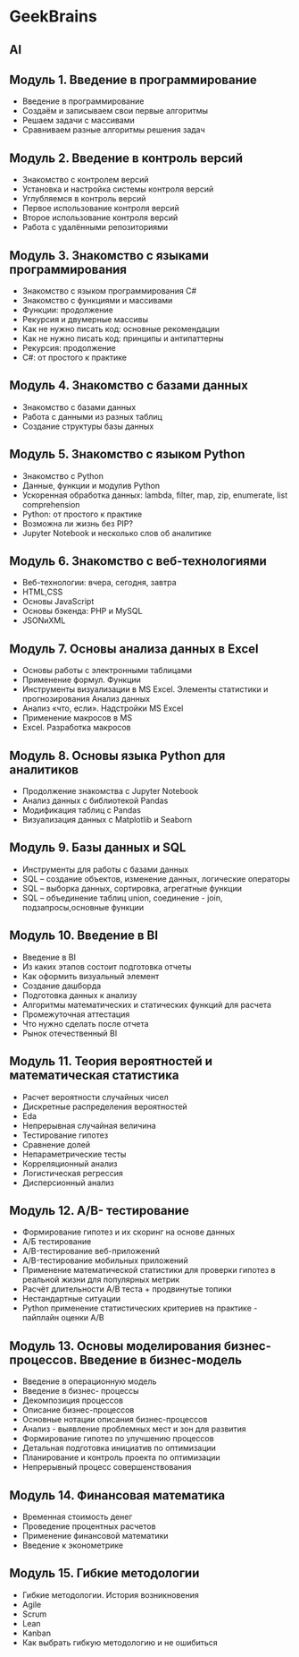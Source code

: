 # GeekBrains
## AI

## Модуль 1. Введение в программирование
 - Введение в программирование
 - Создаём и записываем свои первые алгоритмы
 - Решаем задачи с массивами
 - Сравниваем разные алгоритмы решения задач
 
## Модуль 2. Введение в контроль версий
 - Знакомство с контролем версий
 - Установка и настройка системы контроля версий
 - Углубляемся в контроль версий
 - Первое использование контроля версий
 - Второе использование контроля версий
 - Работа с удалёнными репозиториями
 
## Модуль 3. Знакомство с языками программирования
 - Знакомство с языком программирования C#
 - Знакомство с функциями и массивами
 - Функции: продолжение
 - Рекурсия и двумерные массивы
 - Как не нужно писать код: основные рекомендации
 - Как не нужно писать код: принципы и антипаттерны
 - Рекурсия: продолжение
 - C#: от простого к практике

## Модуль 4. Знакомство с базами данных
 - Знакомство с базами данных
 - Работа с данными из разных таблиц
 - Создание структуры базы данных

## Модуль 5. Знакомство с языком Python
 - Знакомство с Python
 - Данные, функции и модулив Python
 - Ускоренная обработка данных: lambda, filter, map, zip, enumerate, list comprehension
 - Python: от простого к практике
 - Возможна ли жизнь без PIP?
 - Jupyter Notebook и несколько слов об аналитике

## Модуль 6. Знакомство с веб-технологиями
 - Веб-технологии: вчера, сегодня, завтра
 - HTML,CSS
 - Основы JavaScript
 - Основы бэкенда: PHP и MySQL
 - JSONиXML

## Модуль 7. Основы анализа данных в Excel
 - Основы работы с электронными таблицами
 - Применение формул. Функции
 - Инструменты визуализации в MS Excel. Элементы статистики и прогнозирования Анализ данных
 - Анализ «что, если». Надстройки MS Excel
 - Применение макросов в MS
 - Excel. Разработка макросов

## Модуль 8. Основы языка Python для аналитиков
 - Продолжение знакомства с Jupyter Notebook
 - Анализ данных с библиотекой Pandas
 - Модификация таблиц с Pandas
 - Визуализация данных с Matplotlib и Seaborn

## Модуль 9. Базы данных и SQL
 - Инструменты для работы с базами данных
 - SQL – создание объектов, изменение данных, логические операторы
 - SQL – выборка данных, сортировка, агрегатные функции
 - SQL – объединение таблиц union, соединение - join, подзапросы,основные функции

## Модуль 10. Введение в BI
 - Введение в BI
 - Из каких этапов состоит подготовка отчеты
 - Как оформить визуальный элемент
 - Создание дашборда
 - Подготовка данных к анализу
 - Алгоритмы математических и статических функций для расчета
 - Промежуточная аттестация
 - Что нужно сделать после отчета
 - Рынок отечественный BI

## Модуль 11. Теория вероятностей и математическая статистика
 - Расчет вероятности случайных чисел
 - Дискретные распределения вероятностей
 - Eda
 - Непрерывная случайная величина
 - Тестирование гипотез
 - Сравнение долей
 - Непараметрические тесты
 - Корреляционный анализ
 - Логистическая регрессия
 - Дисперсионный анализ

## Модуль 12. A/B- тестирование
 - Формирование гипотез и их скоринг на основе данных
 - А/Б тестирование
 - A/B-тестирование веб-приложений
 - A/B-тестирование мобильных приложений
 - Применение математической статистики для проверки гипотез в реальной жизни для популярных метрик
 - Расчёт длительности А/B теста + продвинутые топики
 - Нестандартные ситуации
 - Python применение статистических критериев на практике - пайплайн оценки A/B
 
## Модуль 13. Основы моделирования бизнес- процессов. Введение в бизнес-модель
 - Введение в операционную модель
 - Введение в бизнес- процессы
 - Декомпозиция процессов
 - Описание бизнес-процессов
 - Основные нотации описания бизнес-процессов
 - Анализ - выявление проблемных мест и зон для развития
 - Формирование гипотез по улучшению процессов
 - Детальная подготовка инициатив по оптимизации
 - Планирование и контроль проекта по оптимизации
 - Непрерывный процесс совершенствования

## Модуль 14. Финансовая математика
 - Временная стоимость денег
 - Проведение процентных расчетов
 - Применение финансовой математики
 - Введение к эконометрике
 
 ## Модуль 15. Гибкие методологии
  - Гибкие методологии. История возникновения
  - Agile
  - Scrum
  - Lean
  - Kanban
  - Как выбрать гибкую методологию и не ошибиться
